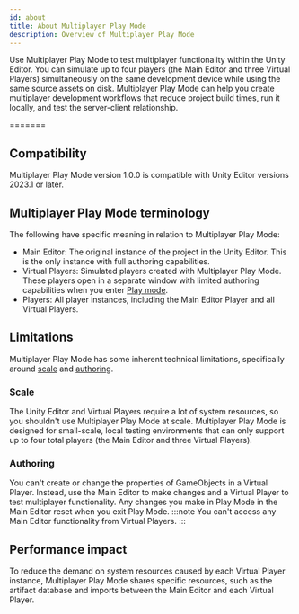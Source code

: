 ```yaml
---
id: about
title: About Multiplayer Play Mode
description: Overview of Multiplayer Play Mode
---
```


Use Multiplayer Play Mode to test multiplayer functionality within the Unity Editor. You can simulate up to four players (the Main Editor and three Virtual Players) simultaneously on the same development device while using the same source assets on disk. Multiplayer Play Mode can help you create multiplayer development workflows that reduce project build times, run it locally, and test the server-client relationship.

=======
## Compatibility
Multiplayer Play Mode version 1.0.0 is compatible with Unity Editor versions 2023.1 or later.

## Multiplayer Play Mode terminology

The following have specific meaning in relation to Multiplayer Play Mode:

* Main Editor: The original instance of the project in the Unity Editor. This is the only instance with full authoring capabilities.
* Virtual Players: Simulated players created with Multiplayer Play Mode. These players open in a separate window with limited authoring capabilities when you enter [Play mode](https://docs.unity3d.com/Manual/GameView.html).
* Players: All player instances, including the Main Editor Player and all Virtual Players.

## Limitations

Multiplayer Play Mode has some inherent technical limitations, specifically around [scale](#scale) and [authoring](#authoring).

### Scale

The Unity Editor and Virtual Players require a lot of system resources, so you shouldn't use Multiplayer Play Mode at scale. Multiplayer Play Mode is designed for small-scale, local testing environments that can only support up to four total players (the Main Editor and three Virtual Players).

### Authoring
You can't create or change the properties of GameObjects in a Virtual Player. Instead, use the Main Editor to make changes and a Virtual Player to test multiplayer functionality. Any changes you make in Play Mode in the Main Editor reset when you exit Play Mode. 
:::note
You can't access any Main Editor functionality from Virtual Players.
:::

## Performance impact

To reduce the demand on system resources caused by each Virtual Player instance, Multiplayer Play Mode shares specific resources, such as the artifact database and imports between the Main Editor and each Virtual Player.
